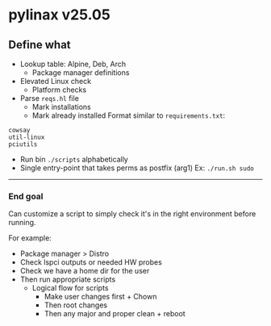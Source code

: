 # pylinax v25.05

## Define what
- Lookup table: Alpine, Deb, Arch
  - Package manager definitions
- Elevated Linux check
  - Platform checks 
- Parse `reqs.hl` file
  - Mark installations
  - Mark already installed
Format similar to `requirements.txt`:
```
cowsay
util-linux
pciutils
```

- Run bin `./scripts` alphabetically
- Single entry-point that takes perms as postfix (arg1)
Ex: `./run.sh sudo`

---

### End goal

Can customize a script to simply check it's in the right environment before running. 

For example:
- Package manager > Distro
- Check lspci outputs or needed HW probes
- Check we have a home dir for the user
- Then run appropriate scripts
  - Logical flow for scripts 
    - Make user changes first + Chown
    - Then root changes
    - Then any major and proper clean + reboot
